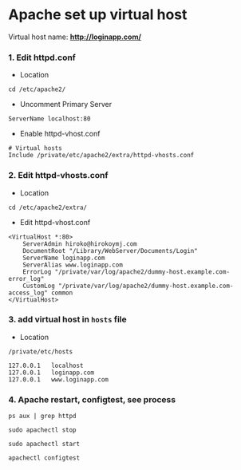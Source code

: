 # Apache set up virtual host

Virtual host name: **http://loginapp.com/**

### 1. Edit httpd.conf
- Location
```text
cd /etc/apache2/
```

- Uncomment Primary Server
```text
ServerName localhost:80
```

- Enable httpd-vhost.conf

```text
# Virtual hosts
Include /private/etc/apache2/extra/httpd-vhosts.conf
```


### 2. Edit httpd-vhosts.conf

- Location

```text
cd /etc/apache2/extra/
```

- Edit httpd-vhost.conf

```text
<VirtualHost *:80>
    ServerAdmin hiroko@hirokoymj.com
    DocumentRoot "/Library/WebServer/Documents/Login"
    ServerName loginapp.com
    ServerAlias www.loginapp.com
    ErrorLog "/private/var/log/apache2/dummy-host.example.com-error_log"
    CustomLog "/private/var/log/apache2/dummy-host.example.com-access_log" common
</VirtualHost>
```

### 3. add virtual host in `hosts` file

- Location
```text
/private/etc/hosts
```

```text
127.0.0.1	localhost
127.0.0.1	loginapp.com
127.0.0.1	www.loginapp.com
```

### 4. Apache restart, configtest, see process

```text
ps aux | grep httpd
```

```text
sudo apachectl stop
```

```text
sudo apachectl start
```

```text
apachectl configtest
```

